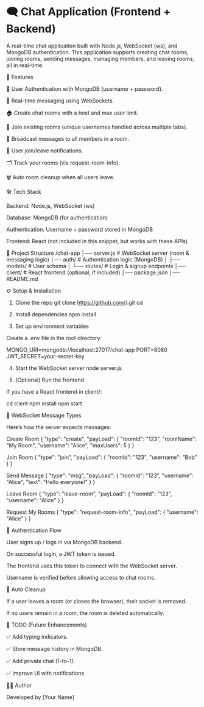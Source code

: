 # 🗨️ Chat Application (Frontend + Backend)

A real-time chat application built with Node.js, WebSocket (ws), and MongoDB authentication.
This application supports creating chat rooms, joining rooms, sending messages, managing members, and leaving rooms, all in real-time.

🚀 Features

🔑 User Authentication with MongoDB (username + password).

💬 Real-time messaging using WebSockets.

🏠 Create chat rooms with a host and max user limit.

👥 Join existing rooms (unique usernames handled across multiple tabs).

📢 Broadcast messages to all members in a room.

👋 User join/leave notifications.

🗂️ Track your rooms (via request-room-info).

🗑️ Auto room cleanup when all users leave.

🛠️ Tech Stack

Backend: Node.js, WebSocket (ws)

Database: MongoDB (for authentication)

Authentication: Username + password stored in MongoDB

Frontend: React (not included in this snippet, but works with these APIs)

📂 Project Structure
/chat-app
│── server.js         # WebSocket server (room & messaging logic)
│── auth/             # Authentication logic (MongoDB)
│   ├── models/       # User schema
│   └── routes/       # Login & signup endpoints
│── client/           # React frontend (optional, if included)
│── package.json
│── README.md

⚙️ Setup & Installation
1. Clone the repo
git clone https://github.com/<your-username>/<your-repo>.git
cd <your-repo>

2. Install dependencies
npm install

3. Set up environment variables

Create a .env file in the root directory:

MONGO_URI=mongodb://localhost:27017/chat-app
PORT=8080
JWT_SECRET=your-secret-key

4. Start the WebSocket server
node server.js

5. (Optional) Run the frontend

If you have a React frontend in client/:

cd client
npm install
npm start

📡 WebSocket Message Types

Here’s how the server expects messages:

Create Room
{
  "type": "create",
  "payLoad": {
    "roomId": "123",
    "roomName": "My Room",
    "username": "Alice",
    "maxUsers": 5
  }
}

Join Room
{
  "type": "join",
  "payLoad": {
    "roomId": "123",
    "username": "Bob"
  }
}

Send Message
{
  "type": "msg",
  "payLoad": {
    "roomId": "123",
    "username": "Alice",
    "text": "Hello everyone!"
  }
}

Leave Room
{
  "type": "leave-room",
  "payLoad": {
    "roomId": "123",
    "username": "Alice"
  }
}

Request My Rooms
{
  "type": "request-room-info",
  "payLoad": {
    "username": "Alice"
  }
}

🔐 Authentication Flow

User signs up / logs in via MongoDB backend.

On successful login, a JWT token is issued.

The frontend uses this token to connect with the WebSocket server.

Username is verified before allowing access to chat rooms.

🧹 Auto Cleanup

If a user leaves a room (or closes the browser), their socket is removed.

If no users remain in a room, the room is deleted automatically.

📌 TODO (Future Enhancements)

✅ Add typing indicators.

✅ Store message history in MongoDB.

✅ Add private chat (1-to-1).

✅ Improve UI with notifications.

👨‍💻 Author

Developed by [Your Name]
